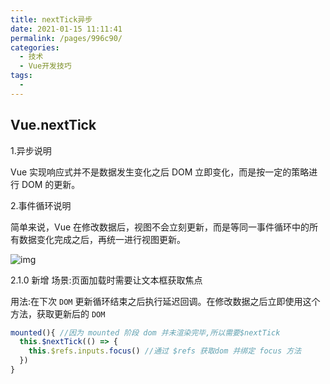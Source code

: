 ```yaml
---
title: nextTick异步
date: 2021-01-15 11:11:41
permalink: /pages/996c90/
categories:
  - 技术
  - Vue开发技巧
tags:
  - 
---
```

<!--
 * @Descripttion: 
 * @version: 
 * @Author: sueRimn
 * @Date: 2020-11-12 11:31:15
 * @LastEditors: sueRimn
 * @LastEditTime: 2020-11-12 11:31:55
-->
## Vue.nextTick

1.异步说明

Vue 实现响应式并不是数据发生变化之后 DOM 立即变化，而是按一定的策略进行 DOM 的更新。

2.事件循环说明

简单来说，Vue 在修改数据后，视图不会立刻更新，而是等同一事件循环中的所有数据变化完成之后，再统一进行视图更新。

![img](http://oss.baonvwei.top/6879762-d362dda15d4cec74.webp)

2.1.0 新增 场景:页面加载时需要让文本框获取焦点

用法:在下次 `DOM` 更新循环结束之后执行延迟回调。在修改数据之后立即使用这个方法，获取更新后的 `DOM`

```js
mounted(){ //因为 mounted 阶段 dom 并未渲染完毕,所以需要$nextTick
  this.$nextTick(() => {
    this.$refs.inputs.focus() //通过 $refs 获取dom 并绑定 focus 方法
  })
}
```